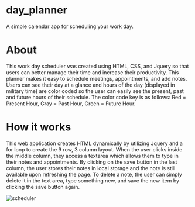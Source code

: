 # day_planner
A simple calendar app for scheduling your work day.

# About
This work day scheduler was created using HTML, CSS, and Jquery so that users can better manage their time and increase their productivity. This planner makes it easy to schedule meetings, appointments, and add notes. Users can see their day at a glance and hours of the day (displayed in military time) are color coded so the user can easily see the present, past and future hours of their schedule. The color code key is as follows: Red = Present Hour, Gray = Past Hour, Green = Future Hour.

# How it works
This web application creates HTML dynamically by utilizing Jquery and a for loop to create the 9 row, 3 column layout. When the user clicks inside the middle column, they access a textarea which allows them to type in their notes and appointments. By clicking on the save button in the last column, the user stores their notes in local storage and the note is still available upon refreshing the page. To delete a note, the user can simply delete it in the text area, type something new, and save the new item by clicking the save button again. 

![scheduler](https://user-images.githubusercontent.com/53705501/69159943-b0842f80-0ab6-11ea-9504-3f3452172f10.jpg)



